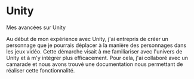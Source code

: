 # Unity
Mes avancées sur Unity

Au début de mon expérience avec Unity, j'ai entrepris de créer un personnage que je pourrais déplacer à la manière des personnages dans les jeux vidéo. Cette démarche visait à me familiariser avec l'univers de Unity et à m'y intégrer plus efficacement. Pour cela, j'ai collaboré avec un camarade et nous avons trouvé une documentation nous permettant de réaliser cette fonctionnalité.
